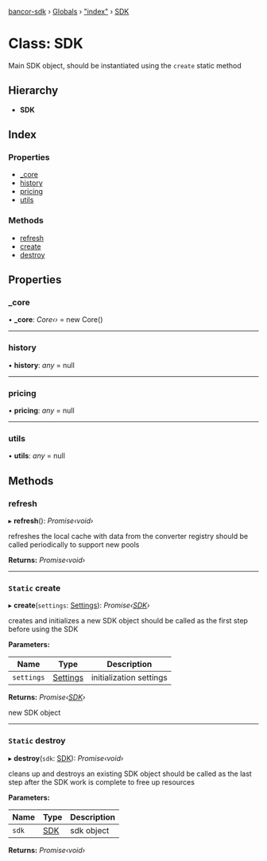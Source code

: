 [bancor-sdk](../README.md) › [Globals](../globals.md) › ["index"](../modules/_index_.md) › [SDK](_index_.sdk.md)

# Class: SDK

Main SDK object, should be instantiated using the `create` static method

## Hierarchy

* **SDK**

## Index

### Properties

* [_core](_index_.sdk.md#_core)
* [history](_index_.sdk.md#history)
* [pricing](_index_.sdk.md#pricing)
* [utils](_index_.sdk.md#utils)

### Methods

* [refresh](_index_.sdk.md#refresh)
* [create](_index_.sdk.md#static-create)
* [destroy](_index_.sdk.md#static-destroy)

## Properties

###  _core

• **_core**: *Core‹›* = new Core()

___

###  history

• **history**: *any* = null

___

###  pricing

• **pricing**: *any* = null

___

###  utils

• **utils**: *any* = null

## Methods

###  refresh

▸ **refresh**(): *Promise‹void›*

refreshes the local cache with data from the converter registry
should be called periodically to support new pools

**Returns:** *Promise‹void›*

___

### `Static` create

▸ **create**(`settings`: [Settings](../interfaces/_types_.settings.md)): *Promise‹[SDK](_index_.sdk.md)›*

creates and initializes a new SDK object
should be called as the first step before using the SDK

**Parameters:**

Name | Type | Description |
------ | ------ | ------ |
`settings` | [Settings](../interfaces/_types_.settings.md) | initialization settings  |

**Returns:** *Promise‹[SDK](_index_.sdk.md)›*

new SDK object

___

### `Static` destroy

▸ **destroy**(`sdk`: [SDK](_index_.sdk.md)): *Promise‹void›*

cleans up and destroys an existing SDK object
should be called as the last step after the SDK work is complete to free up resources

**Parameters:**

Name | Type | Description |
------ | ------ | ------ |
`sdk` | [SDK](_index_.sdk.md) | sdk object  |

**Returns:** *Promise‹void›*
